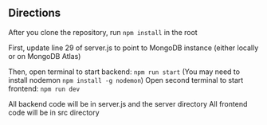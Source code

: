
## Directions

After you clone the repository, run `npm install` in the root

First, update line 29 of server.js to point to MongoDB instance (either locally or on MongoDB Atlas)

Then, open terminal to start backend: `npm run start`
(You may need to install nodemon `npm install -g nodemon`)
Open second terminal to start frontend: `npm run dev`

All backend code will be in server.js and the server directory
All frontend code will be in src directory